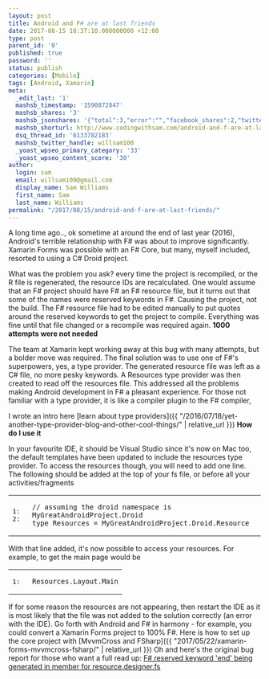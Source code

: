```yaml
---
layout: post
title: Android and F# are at last friends
date: 2017-08-15 18:37:10.000000000 +12:00
type: post
parent_id: '0'
published: true
password: ''
status: publish
categories: [Mobile]
tags: [Android, Xamarin]
meta:
  _edit_last: '1'
  mashsb_timestamp: '1590872847'
  mashsb_shares: '3'
  mashsb_jsonshares: '{"total":3,"error":"","facebook_shares":2,"twitter":1,"facebook_total":0,"facebook_likes":0,"facebook_comments":0}'
  mashsb_shorturl: http://www.codingwithsam.com/android-and-f-are-at-last-friends/
  dsq_thread_id: '6133782183'
  mashsb_twitter_handle: willsam100
  _yoast_wpseo_primary_category: '33'
  _yoast_wpseo_content_score: '30'
author:
  login: sam
  email: willsam100@gmail.com
  display_name: Sam Williams
  first_name: Sam
  last_name: Williams
permalink: "/2017/08/15/android-and-f-are-at-last-friends/"
---
```

A long time ago.., ok sometime at around the end of last year (2016), Android's terrible relationship with F# was about to improve significantly. Xamarin Forms was possible with an F# Core, but many, myself included, resorted to using a C# Droid project.

What was the problem you ask? every time the project is recompiled, or the R file is regenerated, the resource IDs are recalculated. One would assume that an F# project should have F# an F# resource file, but it turns out that some of the names were reserved keywords in F#. Causing the project, not the build. The F# resource file had to be edited manually to put quotes around the reserved keywords to get the project to compile. Everything was fine until that file changed or a recompile was required again.
**1000 attempts were not needed**

The team at Xamarin kept working away at this bug with many attempts, but a bolder move was required. The final solution was to use one of F#'s superpowers, yes, a type provider. The generated resource file was left as a C# file, no more pesky keywords. A Resources type provider was then created to read off the resources file. This addressed all the problems making Android development in F# a pleasant experience. For those not familiar with a type provider, it is like a compiler plugin to the F# compiler,

I wrote an intro here [learn about type providers]({{ "/2016/07/18/yet-another-type-provider-blog-and-other-cool-things/" | relative_url }})
**How do I use it**

In your favourite IDE, it should be Visual Studio since it's now on Mac too, the default templates have been updated to include the resources type provider. To access the resources though, you will need to add one line. The following should be added at the top of your fs file, or before all your activities/fragments
<table class="pre">
<tbody>
<tr>
<td class="lines">
<pre class="fssnip"><span class="l">1: </span>
<span class="l">2: </span>
</pre>
</td>
<td class="snippet">
<pre class="fssnip highlighted"><code lang="fsharp"><span class="c">// assuming the droid namespace is MyGreatAndroidProject.Droid</span>
<span class="k">type</span> <span class="rt">Resources</span> <span class="o">=</span> <span class="id">MyGreatAndroidProject</span><span class="pn">.</span><span class="id">Droid</span><span class="pn">.</span><span class="id">Resource</span>
</code></pre>
</td>
</tr>
</tbody>
</table>
With that line added, it's now possible to access your resources. For example, to get the main page would be
<table class="pre">
<tbody>
<tr>
<td class="lines">
<pre class="fssnip"><span class="l">1: </span>
</pre>
</td>
<td class="snippet">
<pre class="fssnip highlighted"><code lang="fsharp"><span class="id">Resources</span><span class="pn">.</span><span class="id">Layout</span><span class="pn">.</span><span class="id">Main</span>
</code></pre>
</td>
</tr>
</tbody>
</table>
If for some reason the resources are not appearing, then restart the IDE as it is most likely that the file was not added to the solution correctly (an error with the IDE).
Go forth with Android and F# in harmony - for example, you could convert a Xamarin Forms project to 100% F#. Here is how to set up the core project with [MvvmCross and FSharp]({{ "2017/05/22/xamarin-forms-mvvmcross-fsharp/" | relative_url }})
Oh and here's the original bug report for those who want a full read up: <a href="https://bugzilla.xamarin.com/show_bug.cgi?id=24709">F# reserved keyword 'end' being generated in member for resource.designer.fs</a>
